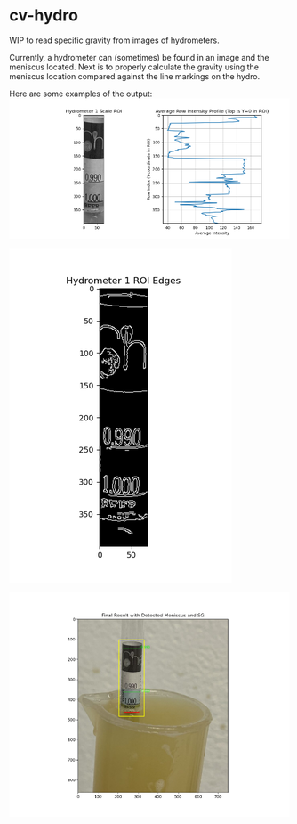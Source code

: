 # cv-hydro
WIP to read specific gravity from images of hydrometers.

Currently, a hydrometer can (sometimes) be found in an image and the meniscus located.  Next is to properly calculate the gravity using the meniscus location compared against the line markings on the hydro.

Here are some examples of the output:
![fig2](figure2.png)

![fig3](figure3.png)

![fig4](figure4.png)
